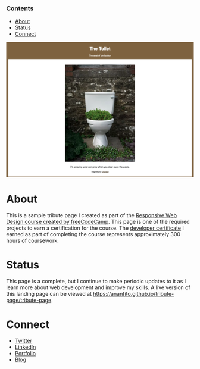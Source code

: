 ### Contents

- [About](#about)
- [Status](#status)
- [Connect](#connect)

![screenshot of my sample tribute page to civilization's greatest invention: the toilet](./screenshot_tribute-page.png)

# About

This is a sample tribute page I created as part of the [Responsive Web Design course created by freeCodeCamp](https://www.freecodecamp.org/learn/2022/responsive-web-design/). This page is one of the required projects to earn a certification for the course. The [developer certificate](https://www.freecodecamp.org/certification/ananfito/responsive-web-design) I earned as part of completing the course represents approximately 300 hours of coursework.

# Status

This page is a complete, but I continue to make periodic updates to it as I learn more about web development and improve my skills. A live version of this landing page can be viewed at https://ananfito.github.io/tribute-page/tribute-page.

# Connect

- [Twitter](https://twitter.com/wordsbyfifi)
- [LinkedIn](https://linkedin.com/in/anthonynanfito)
- [Portfolio](https://ananfito.github.io)
- [Blog](https://ananfito.hashnode.dev)
